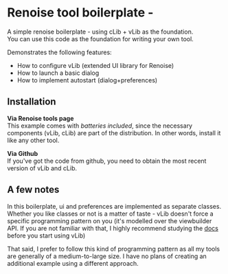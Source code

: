 # Renoise tool boilerplate - 

A simple renoise boilerplate - using cLib + vLib as the foundation.  
You can use this code as the foundation for writing your own tool. 

Demonstrates the following features: 

* How to configure vLib (extended UI library for Renoise)
* How to launch a basic dialog
* How to implement autostart (dialog+preferences) 

## Installation

**Via Renoise tools page**  
This example comes with _batteries included_, since the necessary components (vLib, cLib) are part of the distribution. In other words, install it like any other tool.

**Via Github**  
If you've got the code from github, you need to obtain the most recent version of vLib and cLib. 

## A few notes 

In this boilerplate, ui and preferences are implemented as separate classes. Whether you like classes or not is a matter of taste - vLib doesn't force a specific programming pattern on you (it's modelled over the viewbuilder API. If you are not familiar with that, I highly recommend studying the [docs][1] before you start using vLib) 

That said, I prefer to follow this kind of programming pattern as all my tools are generally of a medium-to-large size. I have no plans of creating an additional example using a different approach. 

[1]: https://github.com/renoise/xrnx/blob/master/Documentation/Renoise.ViewBuilder.API.lua

